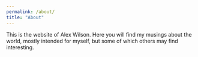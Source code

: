 ```yaml
---
permalink: /about/
title: "About"
---
```


This is the website of Alex Wilson. Here you will find my musings about the world, mostly intended for myself, but some of which others may find interesting.